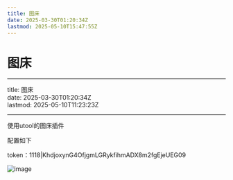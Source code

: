 ```yaml
---
title: 图床
date: 2025-03-30T01:20:34Z
lastmod: 2025-05-10T15:47:55Z
---
```


# 图床

---

title: 图床  
date: 2025-03-30T01:20:34Z  
lastmod: 2025-05-10T11:23:23Z

---

使用utool的图床插件

配置如下

token：1118|KhdjoxynG4OfjgmLGRykfihmADX8m2fgEjeUEG09

![image](assets/image-20250330012133-qir3up7.png)
